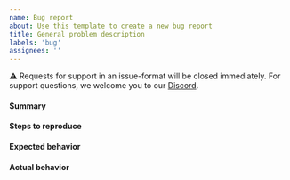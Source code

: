 ```yaml
---
name: Bug report
about: Use this template to create a new bug report
title: General problem description
labels: 'bug'
assignees: ''
---
```


⚠️ Requests for support in an issue-format will be closed immediately. For support questions, we welcome you to our [Discord](https://discord.gg/XGNBEKktkD).

#### Summary
<!-- Explain what happened -->

#### Steps to reproduce
<!-- Give as thorough description as possible on how to reproduce the problem.
If you can't remember the exact actions you took please try to give an accurate
account of what happened and disclose any possible piece of information related to the problem. -->

#### Expected behavior
<!-- How did you expect the application to behave -->

#### Actual behavior
<!-- How did the application behave -->

<!-- Extras: If the problem involves a specific file, providing that file would be helpful; screenshots are welcome too -->
